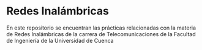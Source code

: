 # Redes Inalámbricas
En este repositorio se encuentran las prácticas relacionadas con la materia de Redes Inalámbricas de la carrera de Telecomunicaciones de la Facultad de Ingeniería de la Universidad de Cuenca
